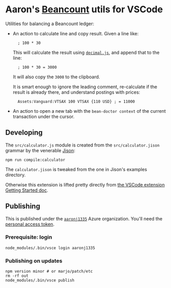 # Aaron's [Beancount](https://beancount.github.io) utils for VSCode

Utilities for balancing a Beancount ledger:

- An action to calculate line and copy result. Given a line like:

        ; 100 * 30

    This will calculate the result using [`decimal.js`](https://www.npmjs.com/package/decimal.js/v/3.0.0), and append that to the line:

        ; 100 * 30 = 3000

    It will also copy the `3000` to the clipboard.

    It is smart enough to ignore the leading comment, re-calculate if the result is already there, and understand postings with prices:

        Assets:Vanguard:VTSAX 100 VTSAX {110 USD} ; = 11000

- An action to open a new tab with the `bean-doctor context` of the current transaction under the cursor.

## Developing

The `src/calculator.js` module is created from the `src/calculator.jison` grammar by the venerable [Jison](https://github.com/zaach/jison):

    npm run compile:calculator

The `calculator.jison` is tweaked from the one in Jison's examples directory.

Otherwise this extension is lifted pretty directly from [the VSCode extension Getting Started doc](https://code.visualstudio.com/api/get-started/your-first-extension).

## Publishing

This is published under the [`aaronj1335`](https://dev.azure.com/aaronj1335) Azure organization. You'll need the [personal access token](https://code.visualstudio.com/api/working-with-extensions/publishing-extension#get-a-personal-access-token).

### Prerequisite: login

    node_modules/.bin/vsce login aaronj1335

### Publishing on updates

    npm version minor # or marjo/patch/etc
    rm -rf out
    node_modules/.bin/vsce publish
